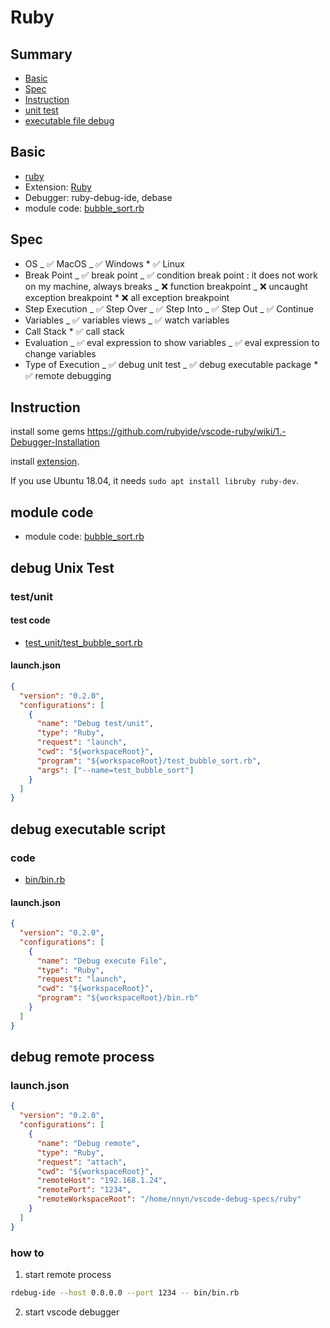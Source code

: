 # Ruby

## Summary

- [Basic](#basic)
- [Spec](#spec)
- [Instruction](#instruction)
- [unit test](#unit-test)
- [executable file debug](#executable-file-debug)

## Basic

- [ruby](https://www.ruby-lang.org/)
- Extension: [Ruby](https://marketplace.visualstudio.com/items?itemName=rebornix.Ruby)
- Debugger: ruby-debug-ide, debase
- module code: [bubble_sort.rb](https://github.com/74th/vscode-debug-specs/blob/master/ruby/bubble_sort.rb)

## Spec

- OS
  _ ✅ MacOS
  _ ✅ Windows \* ✅ Linux
- Break Point
  _ ✅ break point
  _ ✅ condition break point : it does not work on my machine, always breaks
  _ ❌ function breakpoint
  _ ❌ uncaught exception breakpoint \* ❌ all exception breakpoint
- Step Execution
  _ ✅ Step Over
  _ ✅ Step Into
  _ ✅ Step Out
  _ ✅ Continue
- Variables
  _ ✅ variables views
  _ ✅ watch variables
- Call Stack \* ✅ call stack
- Evaluation
  _ ✅ eval expression to show variables
  _ ✅ eval expression to change variables
- Type of Execution
  _ ✅ debug unit test
  _ ✅ debug executable package \* ✅ remote debugging

## Instruction

install some gems https://github.com/rubyide/vscode-ruby/wiki/1.-Debugger-Installation

install [extension](https://marketplace.visualstudio.com/items?itemName=rebornix.Ruby).

If you use Ubuntu 18.04, it needs `sudo apt install libruby ruby-dev`.

## module code

- module code: [bubble_sort.rb](https://github.com/74th/vscode-debug-specs/blob/master/ruby/bubble_sort.rb)

## debug Unix Test

### test/unit

#### test code

- [test_unit/test_bubble_sort.rb](https://github.com/74th/vscode-debug-specs/blob/master/ruby/test_unit/test_bubble_sort.rb)

#### launch.json

```json
{
  "version": "0.2.0",
  "configurations": [
    {
      "name": "Debug test/unit",
      "type": "Ruby",
      "request": "launch",
      "cwd": "${workspaceRoot}",
      "program": "${workspaceRoot}/test_bubble_sort.rb",
      "args": ["--name=test_bubble_sort"]
    }
  ]
}
```

## debug executable script

### code

- [bin/bin.rb](https://github.com/74th/vscode-debug-specs/blob/master/ruby/bin/bin.rb)

#### launch.json

```json
{
  "version": "0.2.0",
  "configurations": [
    {
      "name": "Debug execute File",
      "type": "Ruby",
      "request": "launch",
      "cwd": "${workspaceRoot}",
      "program": "${workspaceRoot}/bin.rb"
    }
  ]
}
```

## debug remote process

### launch.json

```json
{
  "version": "0.2.0",
  "configurations": [
    {
      "name": "Debug remote",
      "type": "Ruby",
      "request": "attach",
      "cwd": "${workspaceRoot}",
      "remoteHost": "192.168.1.24",
      "remotePort": "1234",
      "remoteWorkspaceRoot": "/home/nnyn/vscode-debug-specs/ruby"
    }
  ]
}
```

### how to

1.  start remote process

```sh
rdebug-ide --host 0.0.0.0 --port 1234 -- bin/bin.rb
```

2.  start vscode debugger
